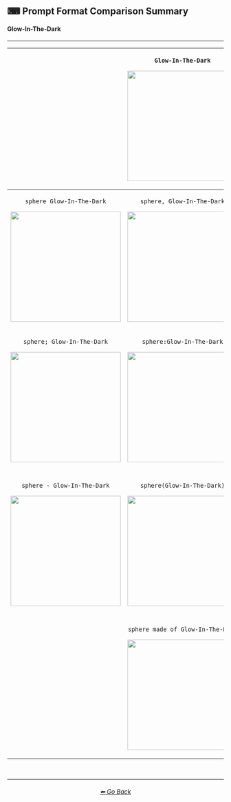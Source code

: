 ## ⌨ Prompt Format Comparison Summary
#### Glow-In-The-Dark

---

<div align="center">

|  | <p>```Glow-In-The-Dark```</p><p><img src="https://github.com/willwulfken/MidJourney-Styles-and-Keywords/blob/main/Images/Summary%20Images/Prompt%20Format%20Comparison/Glow-In-The-Dark.png?raw=true" width="256" /></p> |  |
| :----: | :----: | :----: |
| <p>```sphere Glow-In-The-Dark```</p><p><img src="https://github.com/willwulfken/MidJourney-Styles-and-Keywords/blob/main/Images/Summary%20Images/Prompt%20Format%20Comparison/sphere_Glow-In-The-Dark.png?raw=true" width="256" /></p> | <p>```sphere, Glow-In-The-Dark```</p><p><img src="https://github.com/willwulfken/MidJourney-Styles-and-Keywords/blob/main/Images/Summary%20Images/Prompt%20Format%20Comparison/sphere-Glow-In-The-Dark.png?raw=true" width="256" /></p> | <p>```Glow-In-The-Dark sphere```</p><p><img src="https://github.com/willwulfken/MidJourney-Styles-and-Keywords/blob/main/Images/Summary%20Images/Prompt%20Format%20Comparison/Glow-In-The-Dark_sphere.png?raw=true" width="256" /></p> |
| <p>```sphere; Glow-In-The-Dark```</p><p><img src="https://github.com/willwulfken/MidJourney-Styles-and-Keywords/blob/main/Images/Summary%20Images/Prompt%20Format%20Comparison/sphere-semicolon-Glow-In-The-Dark.png?raw=true" width="256" /></p> | <p>```sphere:Glow-In-The-Dark```</p><p><img src="https://github.com/willwulfken/MidJourney-Styles-and-Keywords/blob/main/Images/Summary%20Images/Prompt%20Format%20Comparison/sphere-colon-Glow-In-The-Dark.png?raw=true" width="256" /></p> | <p>```sphere::Glow-In-The-Dark```</p><p><img src="https://github.com/willwulfken/MidJourney-Styles-and-Keywords-Reference/blob/main/Images/Summary%20Images/Prompt%20Format%20Comparison/sphere-double_colon-Glow-In-The-Dark.png?raw=true" width="256" /></p> |
| <p>```sphere - Glow-In-The-Dark```</p><p><img src="https://github.com/willwulfken/MidJourney-Styles-and-Keywords/blob/main/Images/Summary%20Images/Prompt%20Format%20Comparison/sphere_-_Glow-In-The-Dark.png?raw=true" width="256" /></p> | <p>```sphere(Glow-In-The-Dark)```</p><p><img src="https://github.com/willwulfken/MidJourney-Styles-and-Keywords/blob/main/Images/Summary%20Images/Prompt%20Format%20Comparison/sphere(Glow-In-The-Dark).png?raw=true" width="256" /></p> | <p>```sphere in the style of Glow-In-The-Dark```</p><p><img src="https://github.com/willwulfken/MidJourney-Styles-and-Keywords/blob/main/Images/Summary%20Images/Prompt%20Format%20Comparison/sphere_inthestyleofGlow-In-The-Dark.png?raw=true" width="256" /></p> |
| | <p>```sphere made of Glow-In-The-Dark```</p><p><img src="https://github.com/willwulfken/MidJourney-Styles-and-Keywords/blob/main/Images/Summary%20Images/Prompt%20Format%20Comparison/sphere_madeofGlow-In-The-Dark.png?raw=true" width="256" /></p> | |

</div>

<br/>


---
<div align="center">
<h6><a href="https://github.com/willwulfken/MidJourney-Styles-and-Keywords-Reference/blob/main/README.md">⬅ Go Back</a></h6>
</div>